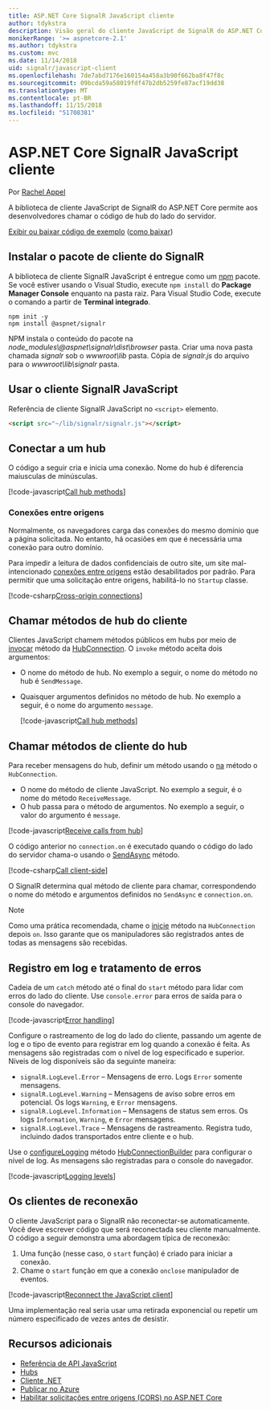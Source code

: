 ```yaml
---
title: ASP.NET Core SignalR JavaScript cliente
author: tdykstra
description: Visão geral do cliente JavaScript de SignalR do ASP.NET Core.
monikerRange: '>= aspnetcore-2.1'
ms.author: tdykstra
ms.custom: mvc
ms.date: 11/14/2018
uid: signalr/javascript-client
ms.openlocfilehash: 7de7abd7176e160154a458a3b90f662ba8f47f8c
ms.sourcegitcommit: 09bcda59a58019fdf47b2db5259fe87acf19dd38
ms.translationtype: MT
ms.contentlocale: pt-BR
ms.lasthandoff: 11/15/2018
ms.locfileid: "51708381"
---
```

# <a name="aspnet-core-signalr-javascript-client"></a>ASP.NET Core SignalR JavaScript cliente

Por [Rachel Appel](http://twitter.com/rachelappel)

A biblioteca de cliente JavaScript de SignalR do ASP.NET Core permite aos desenvolvedores chamar o código de hub do lado do servidor.

[Exibir ou baixar código de exemplo](https://github.com/aspnet/Docs/tree/live/aspnetcore/signalr/javascript-client/sample) ([como baixar](xref:index#how-to-download-a-sample))

## <a name="install-the-signalr-client-package"></a>Instalar o pacote de cliente do SignalR

A biblioteca de cliente SignalR JavaScript é entregue como um [npm](https://www.npmjs.com/) pacote. Se você estiver usando o Visual Studio, execute `npm install` do **Package Manager Console** enquanto na pasta raiz. Para Visual Studio Code, execute o comando a partir de **Terminal integrado**.

  ```console
  npm init -y
  npm install @aspnet/signalr
  ```

NPM instala o conteúdo do pacote na *node_modules\\@aspnet\signalr\dist\browser* pasta. Criar uma nova pasta chamada *signalr* sob o *wwwroot\\lib* pasta. Cópia de *signalr.js* do arquivo para o *wwwroot\lib\signalr* pasta.

## <a name="use-the-signalr-javascript-client"></a>Usar o cliente SignalR JavaScript

Referência de cliente SignalR JavaScript no `<script>` elemento.

```html
<script src="~/lib/signalr/signalr.js"></script>
```

## <a name="connect-to-a-hub"></a>Conectar a um hub

O código a seguir cria e inicia uma conexão. Nome do hub é diferencia maiusculas de minúsculas.

[!code-javascript[Call hub methods](javascript-client/sample/wwwroot/js/chat.js?range=9-12,28)]

### <a name="cross-origin-connections"></a>Conexões entre origens

Normalmente, os navegadores carga das conexões do mesmo domínio que a página solicitada. No entanto, há ocasiões em que é necessária uma conexão para outro domínio.

Para impedir a leitura de dados confidenciais de outro site, um site mal-intencionado [conexões entre origens](xref:security/cors) estão desabilitados por padrão. Para permitir que uma solicitação entre origens, habilitá-lo no `Startup` classe.

[!code-csharp[Cross-origin connections](javascript-client/sample/Startup.cs?highlight=29-35,56)]

## <a name="call-hub-methods-from-client"></a>Chamar métodos de hub do cliente

Clientes JavaScript chamem métodos públicos em hubs por meio de [invocar](/javascript/api/%40aspnet/signalr/hubconnection#invoke) método da [HubConnection](/javascript/api/%40aspnet/signalr/hubconnection). O `invoke` método aceita dois argumentos:

* O nome do método de hub. No exemplo a seguir, o nome do método no hub é `SendMessage`.
* Quaisquer argumentos definidos no método de hub. No exemplo a seguir, é o nome do argumento `message`.

  [!code-javascript[Call hub methods](javascript-client/sample/wwwroot/js/chat.js?range=24)]

## <a name="call-client-methods-from-hub"></a>Chamar métodos de cliente do hub

Para receber mensagens do hub, definir um método usando o [na](/javascript/api/%40aspnet/signalr/hubconnection#on) método o `HubConnection`.

* O nome do método de cliente JavaScript. No exemplo a seguir, é o nome do método `ReceiveMessage`.
* O hub passa para o método de argumentos. No exemplo a seguir, o valor do argumento é `message`.

[!code-javascript[Receive calls from hub](javascript-client/sample/wwwroot/js/chat.js?range=14-19)]

O código anterior no `connection.on` é executado quando o código do lado do servidor chama-o usando o [SendAsync](/dotnet/api/microsoft.aspnetcore.signalr.clientproxyextensions.sendasync) método.

[!code-csharp[Call client-side](javascript-client/sample/hubs/chathub.cs?range=8-11)]

O SignalR determina qual método de cliente para chamar, correspondendo o nome do método e argumentos definidos no `SendAsync` e `connection.on`.

> [!NOTE]
> Como uma prática recomendada, chame o [inicie](/javascript/api/%40aspnet/signalr/hubconnection#start) método na `HubConnection` depois `on`. Isso garante que os manipuladores são registrados antes de todas as mensagens são recebidas.

## <a name="error-handling-and-logging"></a>Registro em log e tratamento de erros

Cadeia de um `catch` método até o final do `start` método para lidar com erros do lado do cliente. Use `console.error` para erros de saída para o console do navegador.

[!code-javascript[Error handling](javascript-client/sample/wwwroot/js/chat.js?range=28)]

Configure o rastreamento de log do lado do cliente, passando um agente de log e o tipo de evento para registrar em log quando a conexão é feita. As mensagens são registradas com o nível de log especificado e superior. Níveis de log disponíveis são da seguinte maneira:

* `signalR.LogLevel.Error` &ndash; Mensagens de erro. Logs `Error` somente mensagens.
* `signalR.LogLevel.Warning` &ndash; Mensagens de aviso sobre erros em potencial. Os logs `Warning`, e `Error` mensagens.
* `signalR.LogLevel.Information` &ndash; Mensagens de status sem erros. Os logs `Information`, `Warning`, e `Error` mensagens.
* `signalR.LogLevel.Trace` &ndash; Mensagens de rastreamento. Registra tudo, incluindo dados transportados entre cliente e o hub.

Use o [configureLogging](/javascript/api/%40aspnet/signalr/hubconnectionbuilder#configurelogging) método [HubConnectionBuilder](/javascript/api/%40aspnet/signalr/hubconnectionbuilder) para configurar o nível de log. As mensagens são registradas para o console do navegador.

[!code-javascript[Logging levels](javascript-client/sample/wwwroot/js/chat.js?range=9-12)]

## <a name="reconnect-clients"></a>Os clientes de reconexão

O cliente JavaScript para o SignalR não reconectar-se automaticamente. Você deve escrever código que será reconectada seu cliente manualmente. O código a seguir demonstra uma abordagem típica de reconexão:

1. Uma função (nesse caso, o `start` função) é criado para iniciar a conexão.
1. Chame o `start` função em que a conexão `onclose` manipulador de eventos.

[!code-javascript[Reconnect the JavaScript client](javascript-client/sample/wwwroot/js/chat.js?range=30-42)]

Uma implementação real seria usar uma retirada exponencial ou repetir um número especificado de vezes antes de desistir. 

## <a name="additional-resources"></a>Recursos adicionais

* [Referência de API JavaScript](/javascript/api/?view=signalr-js-latest)
* [Hubs](xref:signalr/hubs)
* [Cliente .NET](xref:signalr/dotnet-client)
* [Publicar no Azure](xref:signalr/publish-to-azure-web-app)
* [Habilitar solicitações entre origens (CORS) no ASP.NET Core](xref:security/cors)
